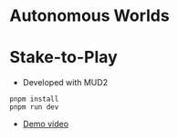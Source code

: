 # Autonomous Worlds
# Stake-to-Play

- Developed with MUD2

```
pnpm install
pnpm run dev
``` 

- [Demo video](https://youtu.be/kM2X-RYz0co)
